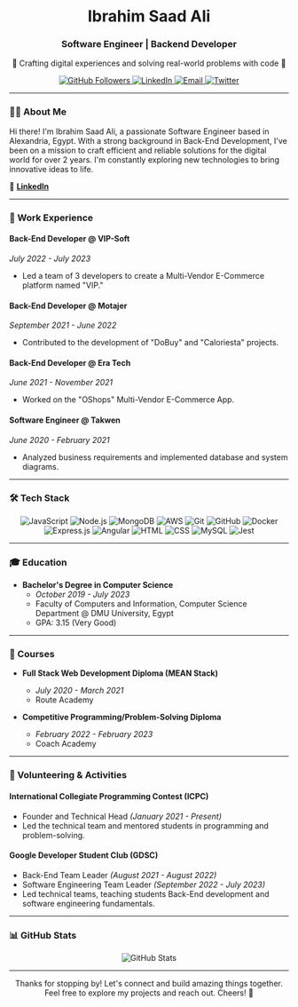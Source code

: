 

<h1 align="center">Ibrahim Saad Ali</h1>
<h3 align="center">Software Engineer | Backend Developer</h3>
<p align="center">🌟 Crafting digital experiences and solving real-world problems with code 🚀</p>

<p align="center">
  <a href="https://github.com/Abrahim-Saad">
    <img src="https://img.shields.io/github/followers/Abrahim-Saad?label=Followers&style=social" alt="GitHub Followers">
  </a>
  <a href="https://linkedin.com/in/ibrahim-saad">
    <img src="https://img.shields.io/badge/LinkedIn-Connect-blue?style=for-the-badge&logo=linkedin" alt="LinkedIn">
  </a>
  <a href="mailto:abrahimsaad271@gmail.com">
    <img src="https://img.shields.io/badge/Email-Contact-red?style=for-the-badge&logo=gmail" alt="Email">
  </a>
  <a href="https://twitter.com/YourTwitterHandle">
    <img src="https://img.shields.io/twitter/follow/YourTwitterHandle?label=Follow&style=social" alt="Twitter">
  </a>
</p>

---

### 👨‍💻 About Me

Hi there! I'm Ibrahim Saad Ali, a passionate Software Engineer based in Alexandria, Egypt. With a strong background in Back-End Development, I've been on a mission to craft efficient and reliable solutions for the digital world for over 2 years. I'm constantly exploring new technologies to bring innovative ideas to life.

📝 **[LinkedIn](https://linkedin.com/in/ibrahim-saad)**

---

### 💼 Work Experience

#### Back-End Developer @ VIP-Soft
*July 2022 - July 2023*
- Led a team of 3 developers to create a Multi-Vendor E-Commerce platform named "VIP."

#### Back-End Developer @ Motajer
*September 2021 - June 2022*
- Contributed to the development of "DoBuy" and "Caloriesta" projects.

#### Back-End Developer @ Era Tech
*June 2021 - November 2021*
- Worked on the "OShops" Multi-Vendor E-Commerce App.

#### Software Engineer @ Takwen
*June 2020 - February 2021*
- Analyzed business requirements and implemented database and system diagrams.

---

### 🛠️ Tech Stack

<p align="center">
  <img src="https://img.icons8.com/color/48/000000/javascript.png" alt="JavaScript">
<img src="https://img.icons8.com/color/48/000000/nodejs.png" alt="Node.js">
<img src="https://img.icons8.com/color/48/000000/mongodb.png" alt="MongoDB">
<img src="https://img.icons8.com/color/48/000000/amazon-web-services.png" alt="AWS">
<img src="https://img.icons8.com/color/48/000000/git.png" alt="Git">
<img src="https://img.icons8.com/color/48/000000/github.png" alt="GitHub">
<img src="https://img.icons8.com/color/48/000000/docker.png" alt="Docker">
<img src="https://img.icons8.com/color/48/000000/express.png" alt="Express.js">
<img src="https://img.icons8.com/color/48/000000/angularjs.png" alt="Angular">
<img src="https://img.icons8.com/color/48/000000/html-5.png" alt="HTML">
<img src="https://img.icons8.com/color/48/000000/css3.png" alt="CSS">
<img src="https://img.icons8.com/color/48/000000/mysql.png" alt="MySQL">

<img src="https://img.icons8.com/color/48/000000/jest.png" alt="Jest">


</p>

---

### 🎓 Education

- **Bachelor's Degree in Computer Science**
  - *October 2019 - July 2023*
  - Faculty of Computers and Information, Computer Science Department @ DMU University, Egypt
  - GPA: 3.15 (Very Good)

---

### 📖 Courses

- **Full Stack Web Development Diploma (MEAN Stack)**
  - *July 2020 - March 2021*
  - Route Academy

- **Competitive Programming/Problem-Solving Diploma**
  - *February 2022 - February 2023*
  - Coach Academy

---

### 🌟 Volunteering & Activities

#### International Collegiate Programming Contest (ICPC)
- Founder and Technical Head *(January 2021 - Present)*
- Led the technical team and mentored students in programming and problem-solving.

#### Google Developer Student Club (GDSC)
- Back-End Team Leader *(August 2021 - August 2022)*
- Software Engineering Team Leader *(September 2022 - July 2023)*
- Led technical teams, teaching students Back-End development and software engineering fundamentals.

---

### 📊 GitHub Stats

<p align="center">
  <img src="https://github-readme-stats.vercel.app/api?username=Abrahim-Saad&show_icons=true&theme=radical" alt="GitHub Stats">
</p>

---

<p align="center">Thanks for stopping by! Let's connect and build amazing things together. Feel free to explore my projects and reach out. Cheers! 🚀</p>
